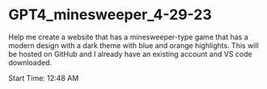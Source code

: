 # GPT4_minesweeper_4-29-23
Help me create a website that has a minesweeper-type game that has a modern design with a dark theme with blue and orange highlights. This will be hosted on GitHub and I already have an existing account and VS code downloaded.

Start Time: 12:48 AM 